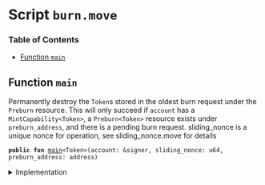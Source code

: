 
<a name="SCRIPT"></a>

# Script `burn.move`

### Table of Contents

-  [Function `main`](#SCRIPT_main)



<a name="SCRIPT_main"></a>

## Function `main`

Permanently destroy the
<code>Token</code>s stored in the oldest burn request under the
<code>Preburn</code> resource.
This will only succeed if
<code>account</code> has a
<code>MintCapability&lt;Token&gt;</code>, a
<code>Preburn&lt;Token&gt;</code> resource
exists under
<code>preburn_address</code>, and there is a pending burn request.
sliding_nonce is a unique nonce for operation, see sliding_nonce.move for details


<pre><code><b>public</b> <b>fun</b> <a href="#SCRIPT_main">main</a>&lt;Token&gt;(account: &signer, sliding_nonce: u64, preburn_address: address)
</code></pre>



<details>
<summary>Implementation</summary>


<pre><code><b>fun</b> <a href="#SCRIPT_main">main</a>&lt;Token&gt;(account: &signer, sliding_nonce: u64, preburn_address: address) {
    <a href="../../modules/doc/SlidingNonce.md#0x1_SlidingNonce_record_nonce_or_abort">SlidingNonce::record_nonce_or_abort</a>(account, sliding_nonce);
    <a href="../../modules/doc/Libra.md#0x1_Libra_burn">Libra::burn</a>&lt;Token&gt;(account, preburn_address)
}
</code></pre>



</details>
